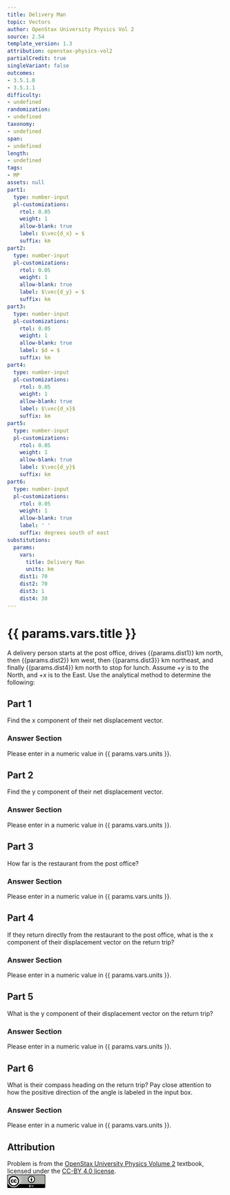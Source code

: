 ```yaml
---
title: Delivery Man
topic: Vectors
author: OpenStax University Physics Vol 2
source: 2.54
template_version: 1.3
attribution: openstax-physics-vol2
partialCredit: true
singleVariant: false
outcomes:
- 3.5.1.0
- 3.5.1.1
difficulty:
- undefined
randomization:
- undefined
taxonomy:
- undefined
span:
- undefined
length:
- undefined
tags:
- MP
assets: null
part1:
  type: number-input
  pl-customizations:
    rtol: 0.05
    weight: 1
    allow-blank: true
    label: $\vec{d_x} = $
    suffix: km
part2:
  type: number-input
  pl-customizations:
    rtol: 0.05
    weight: 1
    allow-blank: true
    label: $\vec{d_y} = $
    suffix: km
part3:
  type: number-input
  pl-customizations:
    rtol: 0.05
    weight: 1
    allow-blank: true
    label: $d = $
    suffix: km
part4:
  type: number-input
  pl-customizations:
    rtol: 0.05
    weight: 1
    allow-blank: true
    label: $\vec{d_x}$
    suffix: km
part5:
  type: number-input
  pl-customizations:
    rtol: 0.05
    weight: 1
    allow-blank: true
    label: $\vec{d_y}$
    suffix: km
part6:
  type: number-input
  pl-customizations:
    rtol: 0.05
    weight: 1
    allow-blank: true
    label: ' '
    suffix: degrees south of east
substitutions:
  params:
    vars:
      title: Delivery Man
      units: km
    dist1: 70
    dist2: 70
    dist3: 1
    dist4: 30
---
```

# {{ params.vars.title }}
A delivery person starts at the post office, drives {{params.dist1}} km north, then {{params.dist2}} km west, then {{params.dist3}} km northeast, and finally {{params.dist4}} km north to stop for lunch.  Assume $+y$ is to the North, and $+x$ is to the East. Use the analytical method to determine the following:

## Part 1

Find the x component of their net displacement vector.

### Answer Section

Please enter in a numeric value in {{ params.vars.units }}.

## Part 2

Find the y component of their net displacement vector.

### Answer Section

Please enter in a numeric value in {{ params.vars.units }}.

## Part 3

How far is the restaurant from the post office?

### Answer Section

Please enter in a numeric value in {{ params.vars.units }}.

## Part 4

If they return directly from the restaurant to the post office, what is the x component of their displacement vector on the return trip?

### Answer Section

Please enter in a numeric value in {{ params.vars.units }}.

## Part 5

What is the y component of their displacement vector on the return trip?

### Answer Section

Please enter in a numeric value in {{ params.vars.units }}.

## Part 6

What is their compass heading on the return trip? Pay close attention to how the positive direction of the angle is labeled in the input box.

### Answer Section

Please enter in a numeric value in {{ params.vars.units }}.

## Attribution

Problem is from the [OpenStax University Physics Volume 2](https://openstax.org/details/books/university-physics-volume-2) textbook, licensed under the [CC-BY 4.0 license](https://creativecommons.org/licenses/by/4.0/).<br>![Image representing the Creative Commons 4.0 BY license.](https://raw.githubusercontent.com/firasm/bits/master/by.png)